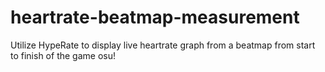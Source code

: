 # heartrate-beatmap-measurement
Utilize HypeRate to display live heartrate graph from a beatmap from start to finish of the game osu!
